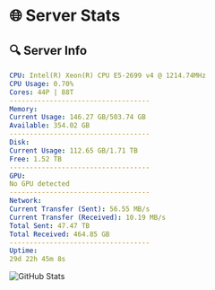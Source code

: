 # 🌐 Server Stats
## 🔍 Server Info
```yaml
CPU: Intel(R) Xeon(R) CPU E5-2699 v4 @ 1214.74MHz
CPU Usage: 0.70%
Cores: 44P | 88T
-----------------------------------
Memory:
Current Usage: 146.27 GB/503.74 GB
Available: 354.02 GB
-----------------------------------
Disk:
Current Usage: 112.65 GB/1.71 TB
Free: 1.52 TB
-----------------------------------
GPU:
No GPU detected
-----------------------------------
Network:
Current Transfer (Sent): 56.55 MB/s
Current Transfer (Received): 10.19 MB/s
Total Sent: 47.47 TB
Total Received: 464.85 GB
-----------------------------------
Uptime:
29d 22h 45m 8s
```
![GitHub Stats](https://img.shields.io/badge/Updated-2025-04-06_20:07:57-blue)